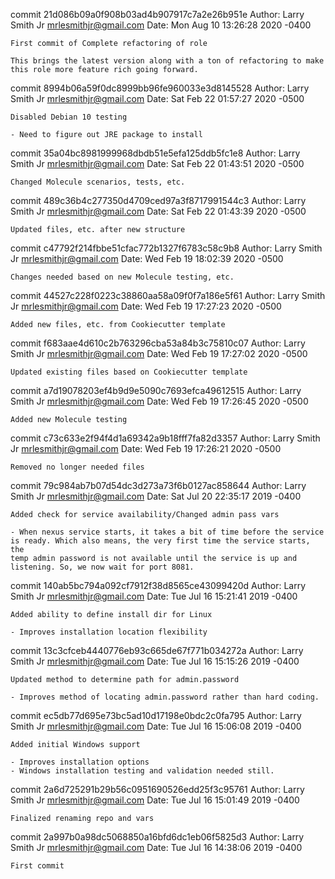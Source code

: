 commit 21d086b09a0f908b03ad4b907917c7a2e26b951e
Author: Larry Smith Jr <mrlesmithjr@gmail.com>
Date:   Mon Aug 10 13:26:28 2020 -0400

    First commit of Complete refactoring of role
    
    This brings the latest version along with a ton of refactoring to make
    this role more feature rich going forward.

commit 8994b06a59f0dc8999bb96fe960033e3d8145528
Author: Larry Smith Jr <mrlesmithjr@gmail.com>
Date:   Sat Feb 22 01:57:27 2020 -0500

    Disabled Debian 10 testing
    
    - Need to figure out JRE package to install

commit 35a04bc8981999968dbdb51e5efa125ddb5fc1e8
Author: Larry Smith Jr <mrlesmithjr@gmail.com>
Date:   Sat Feb 22 01:43:51 2020 -0500

    Changed Molecule scenarios, tests, etc.

commit 489c36b4c277350d4709ced97a3f8717991544c3
Author: Larry Smith Jr <mrlesmithjr@gmail.com>
Date:   Sat Feb 22 01:43:39 2020 -0500

    Updated files, etc. after new structure

commit c47792f214fbbe51cfac772b1327f6783c58c9b8
Author: Larry Smith Jr <mrlesmithjr@gmail.com>
Date:   Wed Feb 19 18:02:39 2020 -0500

    Changes needed based on new Molecule testing, etc.

commit 44527c228f0223c38860aa58a09f0f7a186e5f61
Author: Larry Smith Jr <mrlesmithjr@gmail.com>
Date:   Wed Feb 19 17:27:23 2020 -0500

    Added new files, etc. from Cookiecutter template

commit f683aae4d610c2b763296cba53a84b3c75810c07
Author: Larry Smith Jr <mrlesmithjr@gmail.com>
Date:   Wed Feb 19 17:27:02 2020 -0500

    Updated existing files based on Cookiecutter template

commit a7d19078203ef4b9d9e5090c7693efca49612515
Author: Larry Smith Jr <mrlesmithjr@gmail.com>
Date:   Wed Feb 19 17:26:45 2020 -0500

    Added new Molecule testing

commit c73c633e2f94f4d1a69342a9b18fff7fa82d3357
Author: Larry Smith Jr <mrlesmithjr@gmail.com>
Date:   Wed Feb 19 17:26:21 2020 -0500

    Removed no longer needed files

commit 79c984ab7b07d54dc3d273a73f6b0127ac858644
Author: Larry Smith Jr <mrlesmithjr@gmail.com>
Date:   Sat Jul 20 22:35:17 2019 -0400

    Added check for service availability/Changed admin pass vars
    
    - When nexus service starts, it takes a bit of time before the service
    is ready. Which also means, the very first time the service starts, the
    temp admin password is not available until the service is up and
    listening. So, we now wait for port 8081.

commit 140ab5bc794a092cf7912f38d8565ce43099420d
Author: Larry Smith Jr <mrlesmithjr@gmail.com>
Date:   Tue Jul 16 15:21:41 2019 -0400

    Added ability to define install dir for Linux
    
    - Improves installation location flexibility

commit 13c3cfceb4440776eb93c665de67f771b034272a
Author: Larry Smith Jr <mrlesmithjr@gmail.com>
Date:   Tue Jul 16 15:15:26 2019 -0400

    Updated method to determine path for admin.password
    
    - Improves method of locating admin.password rather than hard coding.

commit ec5db77d695e73bc5ad10d17198e0bdc2c0fa795
Author: Larry Smith Jr <mrlesmithjr@gmail.com>
Date:   Tue Jul 16 15:06:08 2019 -0400

    Added initial Windows support
    
    - Improves installation options
    - Windows installation testing and validation needed still.

commit 2a6d725291b29b56c0951690526edd25f3c95761
Author: Larry Smith Jr <mrlesmithjr@gmail.com>
Date:   Tue Jul 16 15:01:49 2019 -0400

    Finalized renaming repo and vars

commit 2a997b0a98dc5068850a16bfd6dc1eb06f5825d3
Author: Larry Smith Jr <mrlesmithjr@gmail.com>
Date:   Tue Jul 16 14:38:06 2019 -0400

    First commit
